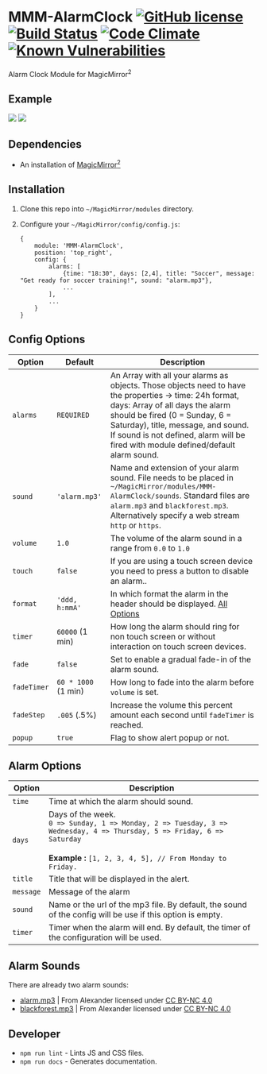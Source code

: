 # MMM-AlarmClock [![GitHub license](https://img.shields.io/badge/license-MIT-blue.svg?style=flat)](https://raw.githubusercontent.com/fewieden/MMM-AlarmClock/master/LICENSE) [![Build Status](https://travis-ci.org/fewieden/MMM-AlarmClock.svg?branch=master)](https://travis-ci.org/fewieden/MMM-AlarmClock) [![Code Climate](https://codeclimate.com/github/fewieden/MMM-AlarmClock/badges/gpa.svg?style=flat)](https://codeclimate.com/github/fewieden/MMM-AlarmClock) [![Known Vulnerabilities](https://snyk.io/test/github/fewieden/mmm-alarmclock/badge.svg)](https://snyk.io/test/github/fewieden/mmm-alarmclock)

Alarm Clock Module for MagicMirror<sup>2</sup>

## Example

![](.github/example.jpg)   ![](.github/example2.jpg)

## Dependencies

* An installation of [MagicMirror<sup>2</sup>](https://github.com/MichMich/MagicMirror)

## Installation

1. Clone this repo into `~/MagicMirror/modules` directory.
1. Configure your `~/MagicMirror/config/config.js`:

    ```
    {
        module: 'MMM-AlarmClock',
        position: 'top_right',
        config: {
            alarms: [
                {time: "18:30", days: [2,4], title: "Soccer", message: "Get ready for soccer training!", sound: "alarm.mp3"},
                ...
            ],
            ...
        }
    }
    ```

## Config Options

| **Option** | **Default** | **Description** |
| --- | --- | --- |
| `alarms` | `REQUIRED` | An Array with all your alarms as objects. Those objects need to have the properties -> time: 24h format, days: Array of all days the alarm should be fired (0 = Sunday, 6 = Saturday), title, message, and sound. If sound is not defined, alarm will be fired with module defined/default alarm sound. |
| `sound` | `'alarm.mp3'` | Name and extension of your alarm sound. File needs to be placed in `~/MagicMirror/modules/MMM-AlarmClock/sounds`. Standard files are `alarm.mp3` and `blackforest.mp3`.  Alternatively specify a web stream `http` or `https`. |
| `volume` | `1.0` | The volume of the alarm sound in a range from `0.0` to `1.0` |
| `touch` | `false` | If you are using a touch screen device you need to press a button to disable an alarm.. |
| `format` | `'ddd, h:mmA'` | In which format the alarm in the header should be displayed. [All Options](http://momentjs.com/docs/#/displaying/format/) |
| `timer` | `60000` (1 min) | How long the alarm should ring for non touch screen or without interaction on touch screen devices. |
| `fade` | `false` | Set to enable a gradual fade-in of the alarm sound. |
| `fadeTimer` | `60 * 1000` (1 min) | How long to fade into the alarm before `volume` is set. |
| `fadeStep` | `.005` (.5%) | Increase the volume this percent amount each second until `fadeTimer` is reached. |
| `popup` | `true` | Flag to show alert popup or not. |

## Alarm Options

| **Option**| **Description** |
| --- | --- |
| `time` | Time at which the alarm should sound. |
| `days` | Days of the week. <br/>``0 => Sunday, 1 => Monday, 2 => Tuesday, 3 => Wednesday, 4 => Thursday, 5 => Friday, 6 => Saturday``<br/><br/>**Example :** ``[1, 2, 3, 4, 5], // From Monday to Friday.`` |
| `title` |  Title that will be displayed in the alert. |
| `message` | Message of the alarm |
| `sound` | Name or the url of the mp3 file. By default, the sound of the config will be use if this option is empty. |
| `timer` | Timer when the alarm will end. By default, the timer of the configuration will be used. |

## Alarm Sounds

There are already two alarm sounds:

* [alarm.mp3](http://www.orangefreesounds.com/mp3-alarm-clock/) | From Alexander licensed under [CC BY-NC 4.0](https://creativecommons.org/licenses/by-nc/4.0/)
* [blackforest.mp3](http://www.orangefreesounds.com/coo-coo-clock-sound/) | From Alexander licensed under [CC BY-NC 4.0](https://creativecommons.org/licenses/by-nc/4.0/)

## Developer

* `npm run lint` - Lints JS and CSS files.
* `npm run docs` - Generates documentation.
